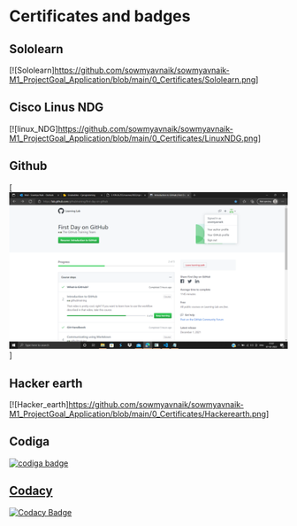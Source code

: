 # Certificates and badges
 ## Sololearn
  [![Sololearn]https://github.com/sowmyavnaik/sowmyavnaik-M1_ProjectGoal_Application/blob/main/0_Certificates/Sololearn.png]

 ## Cisco Linus NDG 
  [![linux_NDG]https://github.com/sowmyavnaik/sowmyavnaik-M1_ProjectGoal_Application/blob/main/0_Certificates/LinuxNDG.png]

 ## Github
  [![Github_learn](https://github.com/sowmyavnaik/sowmyavnaik-M1_ProjectGoal_Application/blob/main/0_Certificates/Github.png)]

 ## Hacker earth
  [![Hacker_earth]https://github.com/sowmyavnaik/sowmyavnaik-M1_ProjectGoal_Application/blob/main/0_Certificates/Hackerearth.png]

 ## Codiga
  <a href="https://app.codiga.io/public/user/github/sowmyavnaik">
   <img src="https://api.codiga.io/public/badge/user/github/sowmyavnaik?style=light" alt="codiga badge" />

 ## Codacy
  [![Codacy Badge](https://app.codacy.com/project/badge/Grade/9ddc8368d3e843208bafec13dfec4147)](https://www.codacy.com/gh/sowmyavnaik/sowmyavnaik-M1_ProjectGoal_Application/dashboard?utm_source=github.com&amp;utm_medium=referral&amp;utm_content=sowmyavnaik/sowmyavnaik-M1_ProjectGoal_Application&amp;utm_campaign=Badge_Grade)

